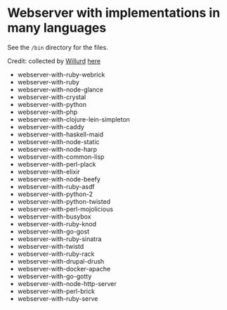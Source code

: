 # Webserver with implementations in many languages

See the `/bin` directory for the files.

Credit: collected by [Willurd](https://gist.github.com/willurd) [here](https://gist.github.com/willurd/5720255)
* webserver-with-ruby-webrick
* webserver-with-ruby
* webserver-with-node-glance
* webserver-with-crystal
* webserver-with-python
* webserver-with-php
* webserver-with-clojure-lein-simpleton
* webserver-with-caddy
* webserver-with-haskell-maid
* webserver-with-node-static
* webserver-with-node-harp
* webserver-with-common-lisp
* webserver-with-perl-plack
* webserver-with-elixir
* webserver-with-node-beefy
* webserver-with-ruby-asdf
* webserver-with-python-2
* webserver-with-python-twisted
* webserver-with-perl-mojolicious
* webserver-with-busybox
* webserver-with-ruby-knod
* webserver-with-go-gost
* webserver-with-ruby-sinatra
* webserver-with-twistd
* webserver-with-ruby-rack
* webserver-with-drupal-drush
* webserver-with-docker-apache
* webserver-with-go-gotty
* webserver-with-node-http-server
* webserver-with-perl-brick
* webserver-with-ruby-serve
